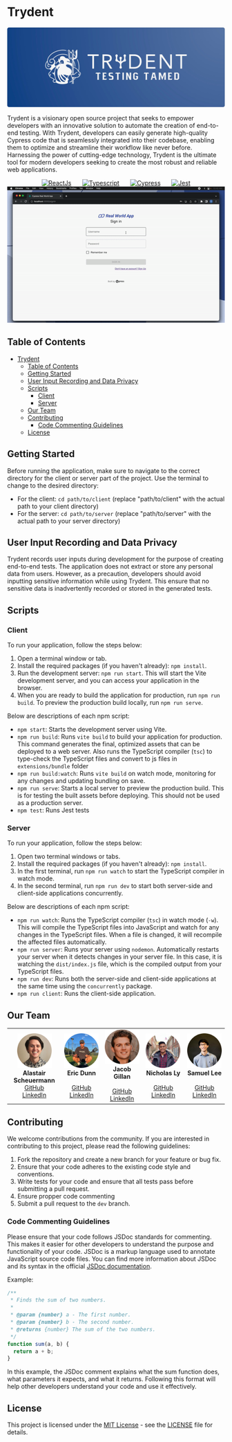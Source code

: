 # Trydent

  ![Banner](/assets/trydent-banner.png)


Trydent is a visionary open source project that seeks to empower developers with an innovative solution to automate the creation of end-to-end testing. With Trydent, developers can easily generate high-quality Cypress code that is seamlessly integrated into their codebase, enabling them to optimize and streamline their workflow like never before. Harnessing the power of cutting-edge technology, Trydent is the ultimate tool for modern developers seeking to create the most robust and reliable web applications.

<div align="center" style="display: flex; justify-content: center; align-items: center; gap: 25px;">
  <a href="https://reactjs.org/" rel="nofollow">
    <img src="https://camo.githubusercontent.com/ab4c3c731a174a63df861f7b118d6c8a6c52040a021a552628db877bd518fe84/68747470733a2f2f696d672e736869656c64732e696f2f62616467652f72656163742d2532333230323332612e7376673f7374796c653d666f722d7468652d6261646765266c6f676f3d7265616374266c6f676f436f6c6f723d253233363144414642" data-canonical-src="https://img.shields.io/badge/react-%2320232a.svg?style=for-the-badge&logo=react&logoColor=%2361DAFB" alt="ReactJs" style="max-width: 100%">
  </a>
   <a href="https://typescriptlang.org/" rel="nofollow">
    <img src="https://camo.githubusercontent.com/ee71fcc1aa3d059265517741dffc4161922fd744377e7a5f07c43381d0aa9aac/68747470733a2f2f696d672e736869656c64732e696f2f62616467652f747970657363726970742d2532333030374143432e7376673f7374796c653d666f722d7468652d6261646765266c6f676f3d74797065736372697074266c6f676f436f6c6f723d7768697465" data-canonical-src="https://img.shields.io/badge/typescript-%23007ACC.svg?style=for-the-badge&logo=typescript&logoColor=white" alt="Typescript" style="max-width: 100%">
  </a>
     <a href="https://www.cypress.io/" rel="nofollow">
    <img src="https://camo.githubusercontent.com/a2cc7362377d69d8ad5147e49f7b269cab69f00509828ce2d583b9dde9130499/68747470733a2f2f696d672e736869656c64732e696f2f62616467652f2d637970726573732d2532334535453545353f7374796c653d666f722d7468652d6261646765266c6f676f3d63797072657373266c6f676f436f6c6f723d303538613565" data-canonical-src="https://img.shields.io/badge/-cypress-%23E5E5E5?style=for-the-badge&logo=cypress&logoColor=058a5e" alt="Cypress" style="max-width: 100%">
  </a>
       <a href="https://jestjs.io/" rel="nofollow">
    <img src="https://camo.githubusercontent.com/38eb294a1bdc730fae415015ecac4d6c009e39d2a9c8f8631f1d16bf3f918189/68747470733a2f2f696d672e736869656c64732e696f2f62616467652f2d6a6573742d2532334332313332353f7374796c653d666f722d7468652d6261646765266c6f676f3d6a657374266c6f676f436f6c6f723d7768697465" data-canonical-src="https://img.shields.io/badge/-jest-%23C21325?style=for-the-badge&logo=jest&logoColor=white" alt="Jest" style="max-width: 100%">
  </a>
</div>

<img src="./assets/trydent-gif.gif"/>


## Table of Contents
- [Trydent](#trydent)
  - [Table of Contents](#table-of-contents)
  - [Getting Started](#getting-started)
  - [User Input Recording and Data Privacy](#user-input-recording-and-data-privacy)
  - [Scripts](#scripts)
    - [Client](#client)
    - [Server](#server)
  - [Our Team](#our-team)
  - [Contributing](#contributing)
    - [Code Commenting Guidelines](#code-commenting-guidelines)
  - [License](#license)



## Getting Started
Before running the application, make sure to navigate to the correct directory for the client or server part of the project. Use the terminal to change to the desired directory:

- For the client: `cd path/to/client` (replace "path/to/client" with the actual path to your client directory)
- For the server: `cd path/to/server` (replace "path/to/server" with the actual path to your server directory)



## User Input Recording and Data Privacy
Trydent records user inputs during development for the purpose of creating end-to-end tests. The application does not extract or store any personal data from users. However, as a precaution, developers should avoid inputting sensitive information while using Trydent. This ensure that no sensitive data is inadvertently recorded or stored in the generated tests.


## Scripts
### Client
To run your application, follow the steps below:

1. Open a terminal window or tab.
2. Install the required packages (if you haven't already): `npm install`.
3. Run the development server: `npm run start`. This will start the Vite development server, and you can access your application in the browser.
4. When you are ready to build the application for production, run `npm run build`. To preview the production build locally, run `npm run serve`.

Below are descriptions of each npm script:

- `npm start`: Starts the development server using Vite.
- `npm run build`: Runs `vite build` to build your application for production. This command generates the final, optimized assets that can be deployed to a web server. Also runs the TypeScript compiler (`tsc`) to type-check the TypeScript files and convert to js files in `extensions/bundle` folder
- `npm run build:watch`: Runs `vite build` on watch mode, monitoring for any changes and updating bundling on save.
- `npm run serve`: Starts a local server to preview the production build. This is for testing the built assets before deploying. This should not be used as a production server.
- `npm test`: Runs Jest tests

### Server
To run your application, follow the steps below:

1. Open two terminal windows or tabs.
2. Install the required packages (if you haven't already): `npm install`.
3. In the first terminal, run `npm run watch` to start the TypeScript compiler in watch mode.
4. In the second terminal, run `npm run dev` to start both server-side and client-side applications concurrently.

Below are descriptions of each npm script:

- `npm run watch`: Runs the TypeScript compiler (`tsc`) in watch mode (`-w`). This will compile the TypeScript files into JavaScript and watch for any changes in the TypeScript files. When a file is changed, it will recompile the affected files automatically.
- `npm run server`: Runs your server using `nodemon`. Automatically restarts your server when it detects changes in your server file. In this case, it is watching the `dist/index.js` file, which is the compiled output from your TypeScript files.
- `npm run dev`: Runs both the server-side and client-side applications at the same time using the `concurrently` package.
- `npm run client`: Runs the client-side application.


## Our Team
<table><tbody><tr>
  <td align="center" width="166">
    <img src="/assets/team/alastair-s.png" style="height: 5rem; width: 5rem;" />
    <br/>
    <strong>Alastair Scheuermann</strong>
    <br/>
    <a href="https://github.com/alastairsounds">GitHub</a>
    <br/>
    <a href="https://www.linkedin.com/in/alastairsounds/">LinkedIn</a>
  </td>
  <td align="center" width="166">
    <img src="/assets/team/eric-d.png" style="height: 5rem; width: 5rem;" />
    <br/>
    <strong>Eric Dunn</strong>
    <br/>
    <br/>
    <a href="https://github.com/ELDunn">GitHub</a>
    <br/>
    <a href="https://www.linkedin.com/in/ericldunn/">LinkedIn</a>
  </td>
  <td align="center" width="166">
    <img src="/assets/team/jacob-g.png" style="height: 5rem; width: 5rem;" />
    <br/>
    <strong>Jacob Gillan</strong>
    <br/>
    <br/>
    <a href="https://github.com/JakeGillan/">GitHub</a>
    <br/>
    <a href="https://www.linkedin.com/in/jacob-gillan/">LinkedIn</a>
  </td>
  <td align="center" width="166">
    <img src="/assets/team/nicholas-l.png" style="height: 5rem; width: 5rem;" />
    <br/>
    <strong>Nicholas Ly</strong>
    <br/>
    <br/>
    <a href="https://github.com/nicholas-l-ly">GitHub</a>
    <br/>
    <a href="https://www.linkedin.com/in/nicholasly/">LinkedIn</a>
  </td>
  <td align="center" width="166">
    <img src="/assets/team/sam-l.png" style="height: 5rem; width: 5rem;" />
    <br/>
    <strong>Samuel Lee</strong>
    <br/>
    <br/>
    <a href="https://github.com/leesamuel423">GitHub</a>
    <br/>
    <a href="https://www.linkedin.com/in/leesamuel423/">LinkedIn</a>
  </td>
</tr></tbody></table>



## Contributing
We welcome contributions from the community. If you are interested in contributing to this project, please read the following guidelines:

1. Fork the repository and create a new branch for your feature or bug fix.
2. Ensure that your code adheres to the existing code style and conventions.
3. Write tests for your code and ensure that all tests pass before submitting a pull request.
4. Ensure propper code commenting
5. Submit a pull request to the `dev` branch.

### Code Commenting Guidelines
Please ensure that your code follows JSDoc standards for commenting. This makes it easier for other developers to understand the purpose and functionality of your code. JSDoc is a markup language used to annotate JavaScript source code files. You can find more information about JSDoc and its syntax in the official [JSDoc documentation](https://jsdoc.app/).

Example:
```js
/**
 * Finds the sum of two numbers.
 * 
 * @param {number} a - The first number.
 * @param {number} b - The second number.
 * @returns {number} The sum of the two numbers.
 */
function sum(a, b) {
  return a + b;
}
```
In this example, the JSDoc comment explains what the sum function does, what parameters it expects, and what it returns. Following this format will help other developers understand your code and use it effectively.



## License
This project is licensed under the [MIT License](https://opensource.org/license/mit/) - see the [LICENSE](/LICENSE) file for details.


